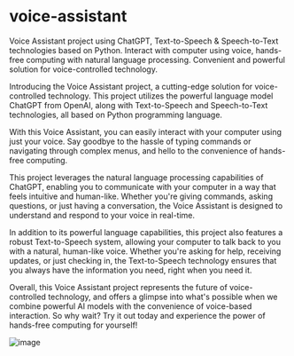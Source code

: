 # voice-assistant
Voice Assistant project using ChatGPT, Text-to-Speech &amp; Speech-to-Text technologies based on Python. Interact with computer using voice, hands-free computing with natural language processing. Convenient and powerful solution for voice-controlled technology.


Introducing the Voice Assistant project, a cutting-edge solution for voice-controlled technology. This project utilizes the powerful language model ChatGPT from OpenAI, along with Text-to-Speech and Speech-to-Text technologies, all based on Python programming language.

With this Voice Assistant, you can easily interact with your computer using just your voice. Say goodbye to the hassle of typing commands or navigating through complex menus, and hello to the convenience of hands-free computing.

This project leverages the natural language processing capabilities of ChatGPT, enabling you to communicate with your computer in a way that feels intuitive and human-like. Whether you're giving commands, asking questions, or just having a conversation, the Voice Assistant is designed to understand and respond to your voice in real-time.

In addition to its powerful language capabilities, this project also features a robust Text-to-Speech system, allowing your computer to talk back to you with a natural, human-like voice. Whether you're asking for help, receiving updates, or just checking in, the Text-to-Speech technology ensures that you always have the information you need, right when you need it.

Overall, this Voice Assistant project represents the future of voice-controlled technology, and offers a glimpse into what's possible when we combine powerful AI models with the convenience of voice-based interaction. So why wait? Try it out today and experience the power of hands-free computing for yourself!

![image](https://user-images.githubusercontent.com/18416008/218262167-5d246504-34ca-480d-8447-dad525360c69.png)
